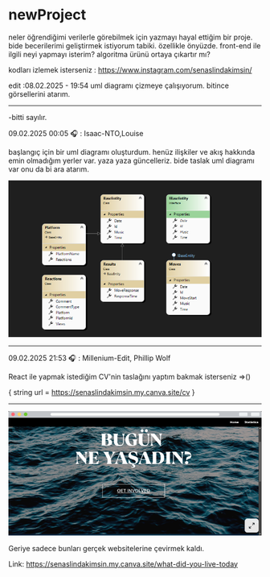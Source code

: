 # newProject
neler öğrendiğimi verilerle görebilmek için yazmayı hayal ettiğim bir proje. 
bide becerilerimi geliştirmek istiyorum tabiki. özellikle önyüzde.
front-end ile ilgili neyi yapmayı isterim? 
algoritma ürünü ortaya çıkartır mı?

kodları izlemek isterseniz : https://www.instagram.com/senaslindakimsin/

edit :08.02.2025 - 19:54 uml diagramı çizmeye çalışıyorum. bitince görsellerini atarım. 

----------------------------------------------------------------------------------------
-bitti sayılır.

09.02.2025 00:05 🎧 : Isaac-NTO,Louise 

başlangıç için bir uml diagramı oluşturdum. henüz ilişkiler ve akış hakkında emin olmadığım yerler var. yaza yaza güncelleriz. bide taslak uml diagramı var onu da bi ara atarım.

![UML Diagramı](https://github.com/MeltemCeran/Begin/blob/main/umlcore.png)

----------------------------------------------------------------------------------------

09.02.2025 21:53 🎧 : Millenium-Edit, Phillip Wolf

React ile yapmak istediğim CV'nin taslağını yaptım bakmak isterseniz =>() 

{
string url = https://senaslindakimsin.my.canva.site/cv
}

----------------------------------------------------------------------------------------

![UML Diagramı](https://github.com/MeltemCeran/Begin/blob/main/githubicin.png)

Geriye sadece bunları gerçek websitelerine çevirmek kaldı.

Link: https://senaslindakimsin.my.canva.site/what-did-you-live-today
